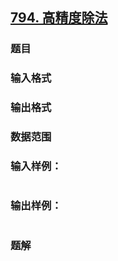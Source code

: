 ## [794. 高精度除法](https://www.acwing.com/problem/content/solution/796/1/)

### 题目

### 输入格式

### 输出格式

### 数据范围

### 输入样例：

```

```

### 输出样例：

```

```

### 题解